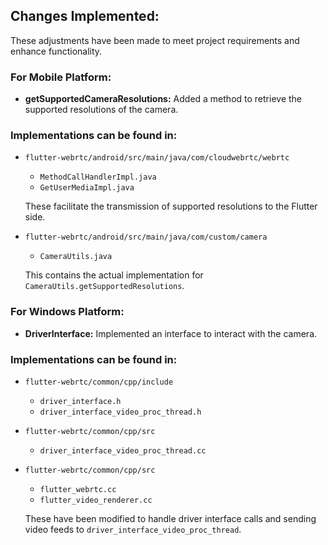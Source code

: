 ## Changes Implemented:

These adjustments have been made to meet project requirements and enhance functionality.

### For Mobile Platform:

- **getSupportedCameraResolutions:** Added a method to retrieve the supported resolutions of the camera.

### Implementations can be found in:

- `flutter-webrtc/android/src/main/java/com/cloudwebrtc/webrtc`
    - `MethodCallHandlerImpl.java`
    - `GetUserMediaImpl.java`

    These facilitate the transmission of supported resolutions to the Flutter side.

- `flutter-webrtc/android/src/main/java/com/custom/camera`
    - `CameraUtils.java`
    
    This contains the actual implementation for `CameraUtils.getSupportedResolutions`.

### For Windows Platform:

- **DriverInterface:** Implemented an interface to interact with the camera.

### Implementations can be found in:

- `flutter-webrtc/common/cpp/include`
    - `driver_interface.h`
    - `driver_interface_video_proc_thread.h`

- `flutter-webrtc/common/cpp/src`
    - `driver_interface_video_proc_thread.cc`

- `flutter-webrtc/common/cpp/src`    
    - `flutter_webrtc.cc`
    - `flutter_video_renderer.cc`

    These have been modified to handle driver interface calls and
    sending video feeds to `driver_interface_video_proc_thread`.